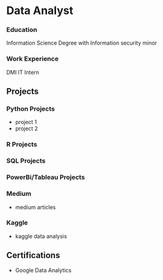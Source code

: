 # Data Analyst

### Education
Information Science Degree with Information security minor

### Work Experience
DMI IT Intern

## Projects
### Python Projects
- project 1
- project 2
### R Projects
### SQL Projects
### PowerBi/Tableau Projects

### Medium
- medium articles
  
### Kaggle
- kaggle data analysis

## Certifications
- Google Data Analytics
